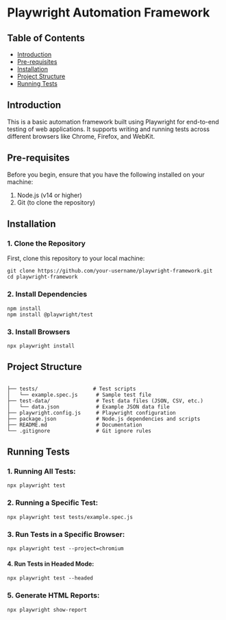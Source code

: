 # Playwright Automation Framework

## Table of Contents

- [Introduction](#introduction)
- [Pre-requisites](#pre-requisites)
- [Installation](#installation)
- [Project Structure](#project-structure)
- [Running Tests](#running-tests)

## Introduction

This is a basic automation framework built using Playwright for end-to-end testing of web applications. It supports writing and running tests across different browsers like Chrome, Firefox, and WebKit.

## Pre-requisites

Before you begin, ensure that you have the following installed on your machine:
1. Node.js (v14 or higher) 
2. Git (to clone the repository) 

## Installation

### 1. Clone the Repository

First, clone this repository to your local machine:

```
git clone https://github.com/your-username/playwright-framework.git
cd playwright-framework
```
### 2. Install Dependencies
```
npm install
npm install @playwright/test
```
### 3. Install Browsers
```
npx playwright install
```


## Project Structure
```

├── tests/                  # Test scripts
│   └── example.spec.js      # Sample test file
├── test-data/               # Test data files (JSON, CSV, etc.)
│   └── data.json            # Example JSON data file
├── playwright.config.js     # Playwright configuration
├── package.json             # Node.js dependencies and scripts
├── README.md                # Documentation
└── .gitignore               # Git ignore rules
```
## Running Tests

### 1. **Running All Tests:**
```
npx playwright test
```

### 2. **Running a Specific Test:**
```
npx playwright test tests/example.spec.js
```

### 3. **Run Tests in a Specific Browser:**
```
npx playwright test --project=chromium
```

#### 4. **Run Tests in Headed Mode:**
```
npx playwright test --headed
```

### 5. **Generate HTML Reports:**
```
npx playwright show-report
```
